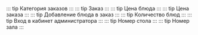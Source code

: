 ::: tip
Категория заказов
:::
::: tip
Заказ
:::
::: tip
Цена блюда
:::
::: tip
Цена заказа
:::
::: tip
Добавление блюда в заказ
:::
::: tip
Количество блюд
:::
::: tip
Вход в кабинет администратора
:::
::: tip
Номер стола
:::
::: tip
Номер зала
:::